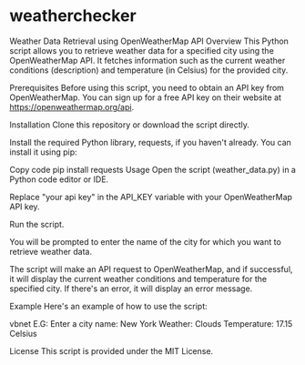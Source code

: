 # weatherchecker
Weather Data Retrieval using OpenWeatherMap API
Overview
This Python script allows you to retrieve weather data for a specified city using the OpenWeatherMap API. It fetches information such as the current weather conditions (description) and temperature (in Celsius) for the provided city.

Prerequisites
Before using this script, you need to obtain an API key from OpenWeatherMap. You can sign up for a free API key on their website at https://openweathermap.org/api.

Installation
Clone this repository or download the script directly.

Install the required Python library, requests, if you haven't already. You can install it using pip:

Copy code
pip install requests
Usage
Open the script (weather_data.py) in a Python code editor or IDE.

Replace "your api key" in the API_KEY variable with your OpenWeatherMap API key.

Run the script.

You will be prompted to enter the name of the city for which you want to retrieve weather data.

The script will make an API request to OpenWeatherMap, and if successful, it will display the current weather conditions and temperature for the specified city. If there's an error, it will display an error message.

Example
Here's an example of how to use the script:

vbnet
E.G:
  Enter a city name: New York
  Weather: Clouds
  Temperature: 17.15 Celsius
  
License
This script is provided under the MIT License.
